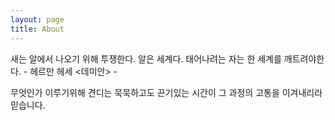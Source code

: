 ```yaml
---
layout: page
title: About
---
```


<p class="message">
  새는 알에서 나오기 위해 투쟁한다.
  알은 세계다.
  태어나려는 자는 한 세계를 깨트려야한다.
    - 헤르만 헤세 <데미안> -
  
  무엇인가 이루기위해 견디는 묵묵하고도 끈기있는 시간이 
  그 과정의 고통을 이겨내리라 믿습니다.
</p>
